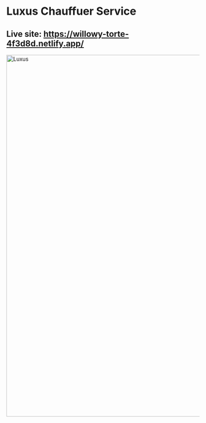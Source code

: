 # Luxus Chauffuer Service

## Live site: https://willowy-torte-4f3d8d.netlify.app/

<img width="944" alt="Luxus" src="https://github.com/Mohaz24/Chauffeur/assets/107796482/0f307fd0-2acb-4ede-b010-7dcd7a47c319">
